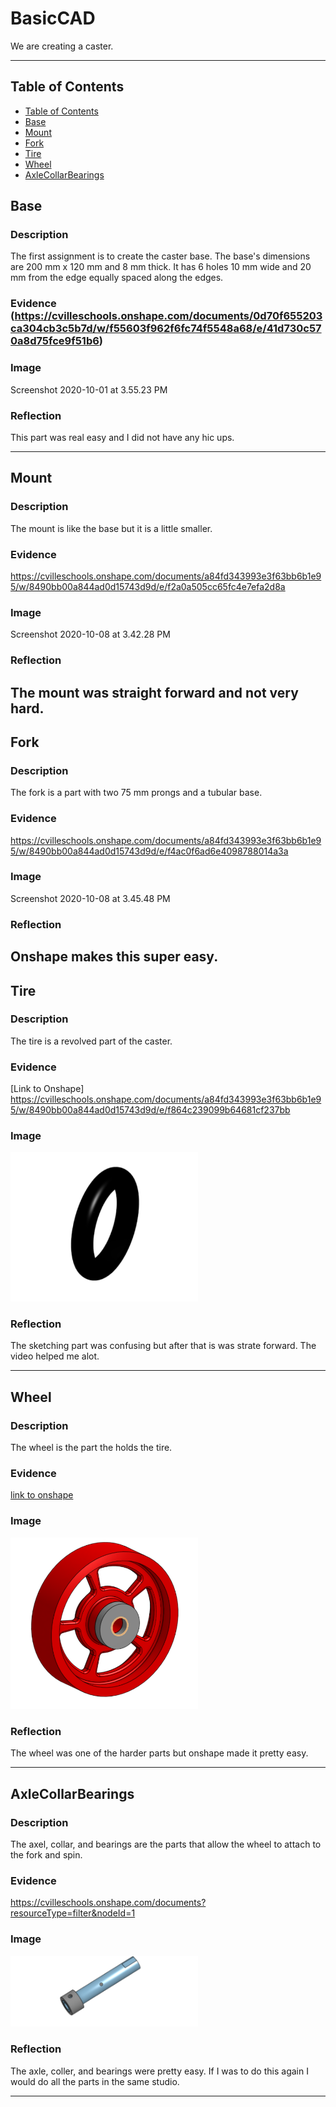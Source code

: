 # BasicCAD

We are creating a caster.

---
## Table of Contents
* [Table of Contents](#Table-of-Contents)
* [Base](#Base)
* [Mount](#Mount)
* [Fork](#Fork)
* [Tire](#Tire)
* [Wheel](#Wheel)
* [AxleCollarBearings](#AxleCollarBearings)

## Base

### Description

The first assignment is to create the caster base.  The base's dimensions are 200 mm x 120 mm and 8 mm thick.  It has 6 holes 10 mm wide and 20 mm from the edge equally spaced along the edges.

### Evidence (https://cvilleschools.onshape.com/documents/0d70f655203ca304cb3c5b7d/w/f55603f962f6fc74f5548a68/e/41d730c570a8d75fce9f51b6)

### Image

Screenshot 2020-10-01 at 3.55.23 PM

### Reflection

This part was real easy and I did not have any hic ups.



---


## Mount

### Description
The mount is like the base but it is a little smaller.
### Evidence
https://cvilleschools.onshape.com/documents/a84fd343993e3f63bb6b1e95/w/8490bb00a844ad0d15743d9d/e/f2a0a505cc65fc4e7efa2d8a
### Image
Screenshot 2020-10-08 at 3.42.28 PM
### Reflection
The mount was straight forward and not very hard.
---


## Fork

### Description
The fork is a part with two 75 mm prongs and a tubular base.
### Evidence
https://cvilleschools.onshape.com/documents/a84fd343993e3f63bb6b1e95/w/8490bb00a844ad0d15743d9d/e/f4ac0f6ad6e4098788014a3a
### Image
Screenshot 2020-10-08 at 3.45.48 PM
### Reflection
Onshape makes this super easy.
---


## Tire

### Description

The tire is a revolved part of the caster.

### Evidence

[Link to Onshape] https://cvilleschools.onshape.com/documents/a84fd343993e3f63bb6b1e95/w/8490bb00a844ad0d15743d9d/e/f864c239099b64681cf237bb

### Image

<img src="Images/Tire.png" Width="300">

### Reflection

The sketching part was confusing but after that is was strate forward. The video helped me alot.

---


## Wheel

### Description

The wheel is the part the holds the tire.

### Evidence

[link to onshape](https://cvilleschools.onshape.com/documents/a84fd343993e3f63bb6b1e95/w/8490bb00a844ad0d15743d9d/e/a7b28716f116cdbc0eef940d)

### Image

<img src="Images/Wheel.png" Width="300">

### Reflection

The wheel was one of the harder parts but onshape made it pretty easy.

---


## AxleCollarBearings

### Description

The axel, collar, and bearings are the parts that allow the wheel to attach to the fork and spin.

### Evidence

https://cvilleschools.onshape.com/documents?resourceType=filter&nodeId=1

### Image

<img src="Images/Axle.png" Width="300">

### Reflection

The axle, coller, and bearings were pretty easy. If I was to do this again I would do all the parts in the same studio.

---
